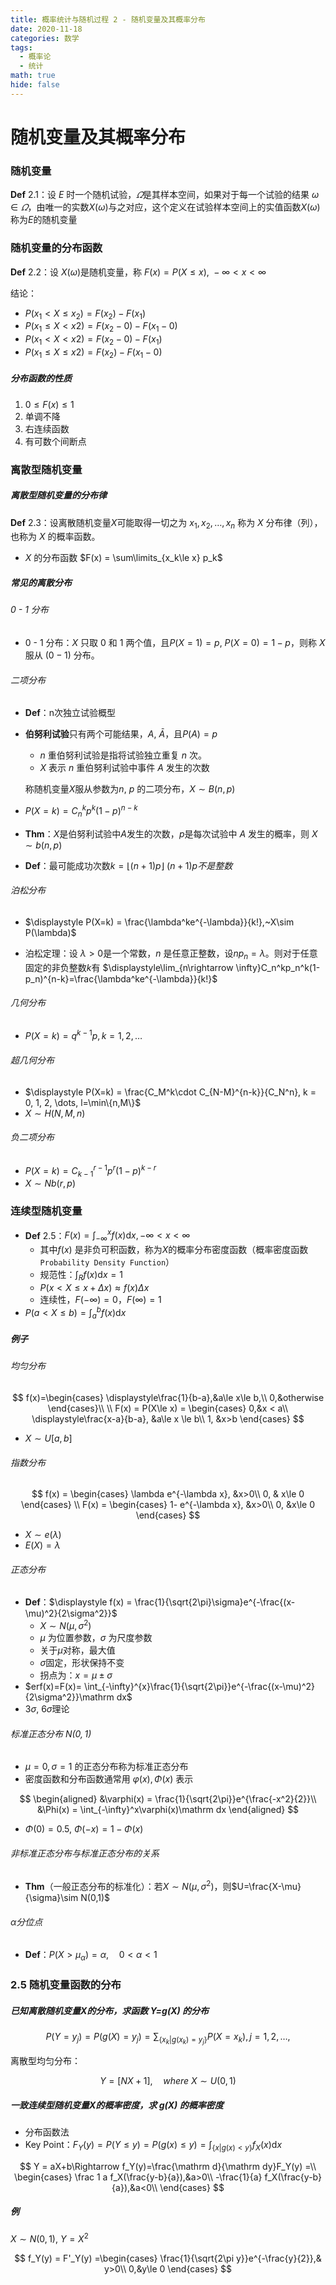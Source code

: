 ```yaml
---
title: 概率统计与随机过程 2 - 随机变量及其概率分布
date: 2020-11-18
categories: 数学
tags:
  - 概率论
  - 统计
math: true
hide: false
---
```


<!-- more -->

# 随机变量及其概率分布

### 随机变量

**Def** 2.1：设 $E$ 时一个随机试验，$\varOmega$是其样本空间，如果对于每一个试验的结果 $\omega\in \varOmega$，由唯一的实数$X(\omega)$与之对应，这个定义在试验样本空间上的实值函数$X(\omega)$称为$E$的随机变量

### 随机变量的分布函数

**Def** 2.2：设 $X(\omega)$是随机变量，称 $F(x) = P(X\le x),~-\infty<x<\infty$

结论：

- $P(x_1 < X\le x_2) = F(x_2) - F(x_1)$
- $P(x_1\le X< x2) = F(x_2-0) - F(x_1-0)$
- $P(x_1 < X< x2) = F(x_2-0) - F(x_1)$
- $P(x_1\le X\le x2) = F(x_2) - F(x_1-0)$

##### 分布函数的性质

1. $0\le F(x) \le 1$
2. 单调不降
3. 右连续函数
4. 有可数个间断点

### 离散型随机变量

##### 离散型随机变量的分布律

**Def** 2.3：设离散随机变量$X$可能取得一切之为 $x_1, x_2,\dots, x_n$ 称为 $X$ 分布律（列），也称为 $X$ 的概率函数。

- $X$ 的分布函数 $F(x) = \sum\limits_{x_k\le x} p_k$

##### 常见的离散分布

###### 0 - 1 分布

- 0 \- 1 分布：$X$ 只取 $0$ 和 $1$ 两个值，且$P(X=1)=p,~P(X=0)=1-p$，则称 $X$ 服从 $(0-1)$ 分布。

###### 二项分布

- **Def**：n次独立试验概型

- **伯努利试验**只有两个可能结果，$A,~\bar A$，且$P(A)=p$
  - $n$ 重伯努利试验是指将试验独立重复 $n$ 次。
  - $X$ 表示 $n$ 重伯努利试验中事件 $A$ 发生的次数

  称随机变量$X$服从参数为$n,~p$ 的二项分布，$X\sim B(n,p)$
- $P(X=k) = C_n^k p^k (1-p)^{n-k}$

- **Thm**：$X$是伯努利试验中$A$发生的次数，$p$是每次试验中 $A$ 发生的概率，则 $X\sim b(n,p)$

- **Def**：最可能成功次数$k = \lfloor (n+1)p \rfloor~(n+1)p不是整数$

###### 泊松分布

- $\displaystyle P(X=k) = \frac{\lambda^ke^{-\lambda}}{k!},~X\sim P(\lambda)$

- 泊松定理：设 $\lambda >0$是一个常数，$n$ 是任意正整数，设$np_n=\lambda$。则对于任意固定的非负整数$k$有 $\displaystyle\lim_{n\rightarrow \infty}C_n^kp_n^k(1-p_n)^{n-k}=\frac{\lambda^ke^{-\lambda}}{k!}$

###### 几何分布

- $\displaystyle P(X=k) = q^{k-1} p, k=1,2,\dots$

###### 超几何分布

- $\displaystyle P(X=k) = \frac{C_M^k\cdot C_{N-M}^{n-k}}{C_N^n}, k = 0, 1, 2, \dots, l=\min\{n,M\}$
- $X\sim H(N,M,n)$

###### 负二项分布

- $\displaystyle P(X=k) = C_{k-1}^{r-1}p^r(1-p)^{k-r}$
- $X\sim Nb(r,p)$

### 连续型随机变量

- **Def** 2.5：$F(x) = \int_{-\infty}^xf(x)\mathrm dx,-\infty < x < \infty$
  - 其中$f(x)$ 是非负可积函数，称为$X$的概率分布密度函数（概率密度函数`Probability Density Function`）
  - 规范性：$\displaystyle\int_R f(x) \mathrm dx =1$
  - $P(x< X \le x+\Delta x)\approx f(x)\Delta x$
  - 连续性，$F(-\infty) = 0$，$F(\infty)=1$
- $P(a<X\le b) = \int_a^bf(x)\mathrm dx$

##### 例子

###### 均匀分布

$$
f(x)=\begin{cases}
  \displaystyle\frac{1}{b-a},&a\le x\le b,\\
  0,&otherwise
\end{cases}\\
\\
F(x) = P(X\le x) = \begin{cases}
  0,&x < a\\
  \displaystyle\frac{x-a}{b-a}, &a\le x \le b\\
  1, &x>b
\end{cases}
$$

- $X\sim U[a,b]$

###### 指数分布

$$
f(x) = \begin{cases}
  \lambda e^{-\lambda x}, &x>0\\
  0, & x\le 0
\end{cases}
\\
F(x) = \begin{cases}
  1- e^{-\lambda x}, &x>0\\
  0, &x\le 0
\end{cases}
$$

- $X\sim e(\lambda)$
- $E(X) = \lambda$

###### 正态分布

- **Def**：$\displaystyle f(x) = \frac{1}{\sqrt{2\pi}\sigma}e^{-\frac{(x-\mu)^2}{2\sigma^2}}$
  - $X\sim N(\mu, \sigma^2)$
  - $\mu$ 为位置参数，$\sigma$ 为尺度参数
  - 关于$\mu$对称，最大值
  - $\sigma$固定，形状保持不变
  - 拐点为：$x=\mu\pm\sigma$
- $erf(x)=F(x)= \int_{-\infty}^{x}\frac{1}{\sqrt{2\pi}}e^{-\frac{(x-\mu)^2}{2\sigma^2}}\mathrm dx$
- $3\sigma,~6\sigma$理论


###### 标准正态分布 $N(0,1)$

- $\mu = 0, \sigma = 1$ 的正态分布称为标准正态分布
- 密度函数和分布函数通常用 $\varphi(x),\Phi(x)$ 表示

$$
\begin{aligned}
  &\varphi(x) = \frac{1}{\sqrt{2\pi}}e^{\frac{-x^2}{2}}\\
  &\Phi(x) = \int_{-\infty}^x\varphi(x)\mathrm dx
\end{aligned}
$$

- $\Phi(0)=0.5,~\Phi(-x) = 1-\Phi(x)$

###### 非标准正态分布与标准正态分布的关系

- **Thm**（一般正态分布的标准化）：若$X\sim N(\mu, \sigma^2)$，则$U=\frac{X-\mu}{\sigma}\sim N(0,1)$

###### $\alpha$分位点

- **Def**：$P(X>\mu_\alpha) = \alpha,\quad0<\alpha<1$

### 2.5 随机变量函数的分布

##### 已知离散随机变量X的分布，求函数 Y=g(X) 的分布

$$
P(Y=y_j) = P(g(X)=y_j) = \sum_{\{x_k|g(x_k) = y_j\}}P(X=x_k), j = 1, 2, \dots,
$$

离散型均匀分布：

$$
Y = [NX+1],\quad where~X\sim U(0, 1)
$$

##### 一致连续型随机变量X的概率密度，求 g(X) 的概率密度

- 分布函数法
- Key Point：$F_Y(y)=P(Y\le y)=P(g(x)\le y)=\displaystyle\int_{\{x|g(x)<y\}}f_X(x)\mathrm dx$

$$
Y = aX+b\Rightarrow
f_Y(y)=\frac{\mathrm d}{\mathrm dy}F_Y(y) =\\ \begin{cases}
  \frac 1 a f_X(\frac{y-b}{a}),&a>0\\
  -\frac{1}{a} f_X(\frac{y-b}{a}),&a<0\\
\end{cases}
$$

##### 例

$X\sim N(0,1),~Y=X^2$

$$
f_Y(y) = F'_Y(y) =\begin{cases}
  \frac{1}{\sqrt{2\pi y}}e^{-\frac{y}{2}},& y>0\\
  0,&y\le 0
\end{cases}
$$

